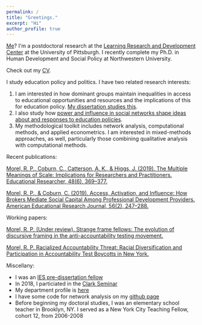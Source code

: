 ```yaml
---
permalink: /
title: "Greetings."
excerpt: "Hi"
author_profile: true
---
```


[Me](http://ramorel.github.io/about)? I'm a postdoctoral research at the [Learning Research and Development Center](http://www.lrdc.pitt.edu/) at the University of Pittsburgh. I recently complete my Ph.D. in Human Development and Social Policy at Northwestern University.

Check out my [CV](https://ramorel.github.io/cv/).

I study education policy and politics. I have two related research interests:
 1. I am interested in how dominant groups maintain inequalities in access to educational opportunities and resources and the implications of this for education policy. [My dissertation studies this](https://ramorel.github.io/research/dissertation/).
 2. I also study how [power and influence in social networks shape ideas about and responses to education policies](http://journals.sagepub.com/doi/full/10.3102/0002831218788528). 
 3. My methodological toolkit includes network analysis, computational methods, and applied econometrics. I am interested in mixed-methods approaches, as well, particularly those combining qualitative analysis with computational methods.

Recent publications:


[Morel, R. P., Coburn, C., Catterson, A. K., & Higgs, J. (2019). The Multiple Meanings of Scale: Implications for Researchers and Practitioners. Educational Researcher, 48(6), 369–377.](https://journals.sagepub.com/doi/full/10.3102/0013189X19860531)

[Morel, R. P., & Coburn, C. (2019). Access, Activation, and Influence: How Brokers Mediate Social Capital Among Professional Development Providers. American Educational Research Journal, 56(2), 247–288.](http://doi.org/10.3102/0002831218788528)

Working papers:

[Morel, R. P. (Under review). Strange frame fellows: The evolution of discursive framing in the anti-accountability testing movement.](http://ramorel.github.io/files/study2_working_paper.pdf)

[Morel, R. P. Racialized Accountability Threat: Racial Diversification and Participation in Accountability Test Boycotts in New York.](http://ramorel.github.io/files/study3_working_paper.pdf)

Miscellany:
- I was an [IES pre-dissertation fellow](http://www.mpes.sesp.northwestern.edu/people/current-students/)
- In 2018, I particiated in the [Clark Seminar](http://www.ucea.org/grad-student-focus/clark-seminar-participants/)
- My department profile is [here](http://www.sesp.northwestern.edu/profile/?p=22703&/RichardPaquin%20Morel/)
- I have some code for network analysis on my [github page](http://www.github.com/ramorel)
- Before beginning my doctoral studies, I was an elementary school teacher in Brooklyn, NY. I served as a New York City Teaching Fellow, cohort 12, from 2006-2008
